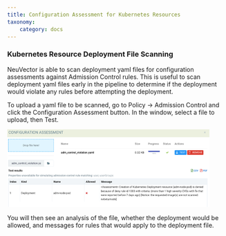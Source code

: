 ```yaml
---
title: Configuration Assessment for Kubernetes Resources
taxonomy:
    category: docs
---
```


### Kubernetes Resource Deployment File Scanning

NeuVector is able to scan deployment yaml files for configuration assessments against Admission Control rules. This is useful to scan deployment yaml files early in the pipeline to determine if the deployment would violate any rules before attempting the deployment. 

To upload a yaml file to be scanned, go to Policy -> Admission Control and click the Configuration Assessment button. In the window, select a file to upload, then Test.

![Assessment](assessment.png)

You will then see an analysis of the file, whether the deployment would be allowed, and messages for rules that would apply to the deployment file.
